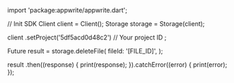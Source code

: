 import 'package:appwrite/appwrite.dart';

// Init SDK
Client client = Client();
Storage storage = Storage(client);

client
    .setProject('5df5acd0d48c2') // Your project ID
;

Future result = storage.deleteFile(
    fileId: '[FILE_ID]',
);

result
  .then((response) {
    print(response);
  }).catchError((error) {
    print(error);
  });